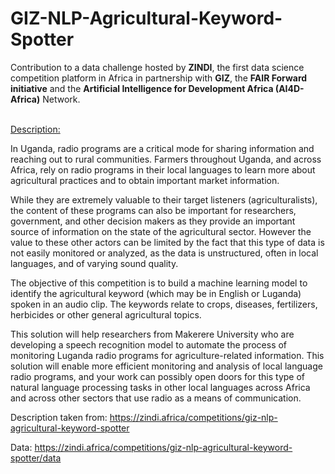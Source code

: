 # GIZ-NLP-Agricultural-Keyword-Spotter

Contribution to a data challenge hosted by **ZINDI**, the first data science competition platform in Africa in partnership with **GIZ**, the **FAIR Forward initiative** and the **Artificial Intelligence for Development Africa (AI4D-Africa)** Network.

<br>
<ins>Description:</ins>

In Uganda, radio programs are a critical mode for sharing information and reaching out to rural communities. Farmers throughout Uganda, and across Africa, rely on radio programs in their local languages to learn more about agricultural practices and to obtain important market information.

While they are extremely valuable to their target listeners (agriculturalists), the content of these programs can also be important for researchers, government, and other decision makers as they provide an important source of information on the state of the agricultural sector. However the value to these other actors can be limited by the fact that this type of data is not easily monitored or analyzed, as the data is unstructured, often in local languages, and of varying sound quality.

The objective of this competition is to build a machine learning model to identify the agricultural keyword (which may be in English or Luganda) spoken in an audio clip. The keywords relate to crops, diseases, fertilizers, herbicides or other general agricultural topics.

This solution will help researchers from Makerere University who are developing a speech recognition model to automate the process of monitoring Luganda radio programs for agriculture-related information. This solution will enable more efficient monitoring and analysis of local language radio programs, and your work can possibly open doors for this type of natural language processing tasks in other local languages across Africa and across other sectors that use radio as a means of communication.

Description taken from: https://zindi.africa/competitions/giz-nlp-agricultural-keyword-spotter

Data: https://zindi.africa/competitions/giz-nlp-agricultural-keyword-spotter/data 
